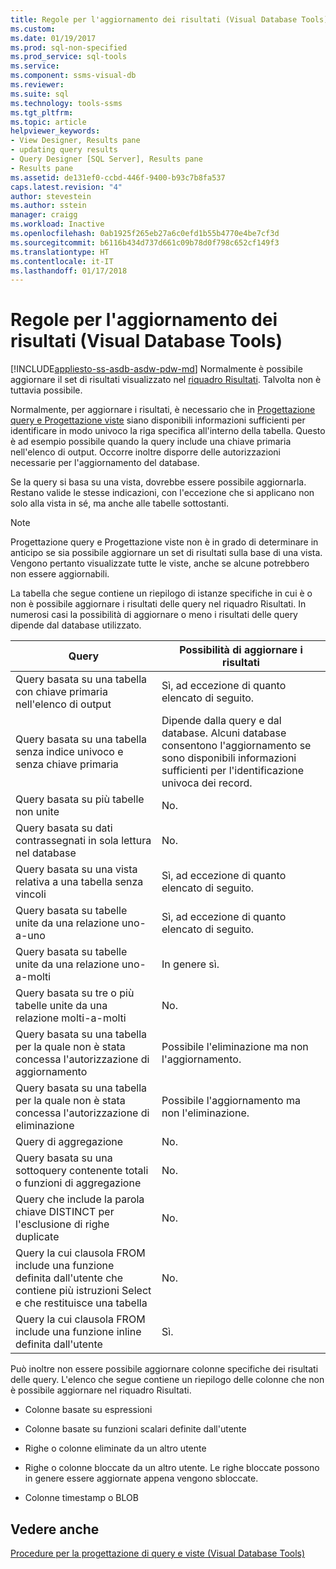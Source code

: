 ```yaml
---
title: Regole per l'aggiornamento dei risultati (Visual Database Tools) | Microsoft Docs
ms.custom: 
ms.date: 01/19/2017
ms.prod: sql-non-specified
ms.prod_service: sql-tools
ms.service: 
ms.component: ssms-visual-db
ms.reviewer: 
ms.suite: sql
ms.technology: tools-ssms
ms.tgt_pltfrm: 
ms.topic: article
helpviewer_keywords:
- View Designer, Results pane
- updating query results
- Query Designer [SQL Server], Results pane
- Results pane
ms.assetid: de131ef0-ccbd-446f-9400-b93c7b8fa537
caps.latest.revision: "4"
author: stevestein
ms.author: sstein
manager: craigg
ms.workload: Inactive
ms.openlocfilehash: 0ab1925f265eb27a6c0efd1b55b4770e4be7cf3d
ms.sourcegitcommit: b6116b434d737d661c09b78d0f798c652cf149f3
ms.translationtype: HT
ms.contentlocale: it-IT
ms.lasthandoff: 01/17/2018
---
```

# <a name="rules-for-updating-results-visual-database-tools"></a>Regole per l'aggiornamento dei risultati (Visual Database Tools)
[!INCLUDE[appliesto-ss-asdb-asdw-pdw-md](../../includes/appliesto-ss-asdb-asdw-pdw-md.md)] Normalmente è possibile aggiornare il set di risultati visualizzato nel [riquadro Risultati](../../ssms/visual-db-tools/results-pane-visual-database-tools.md). Talvolta non è tuttavia possibile.  
  
Normalmente, per aggiornare i risultati, è necessario che in [Progettazione query e Progettazione viste](../../ssms/visual-db-tools/query-and-view-designer-tools-visual-database-tools.md) siano disponibili informazioni sufficienti per identificare in modo univoco la riga specifica all'interno della tabella. Questo è ad esempio possibile quando la query include una chiave primaria nell'elenco di output. Occorre inoltre disporre delle autorizzazioni necessarie per l'aggiornamento del database.  
  
Se la query si basa su una vista, dovrebbe essere possibile aggiornarla. Restano valide le stesse indicazioni, con l'eccezione che si applicano non solo alla vista in sé, ma anche alle tabelle sottostanti.  
  
> [!NOTE]  
> Progettazione query e Progettazione viste non è in grado di determinare in anticipo se sia possibile aggiornare un set di risultati sulla base di una vista. Vengono pertanto visualizzate tutte le viste, anche se alcune potrebbero non essere aggiornabili.  
  
La tabella che segue contiene un riepilogo di istanze specifiche in cui è o non è possibile aggiornare i risultati delle query nel riquadro Risultati. In numerosi casi la possibilità di aggiornare o meno i risultati delle query dipende dal database utilizzato.  
  
|Query|Possibilità di aggiornare i risultati|  
|---------|---------------------------|  
|Query basata su una tabella con chiave primaria nell'elenco di output|Sì, ad eccezione di quanto elencato di seguito.|  
|Query basata su una tabella senza indice univoco e senza chiave primaria|Dipende dalla query e dal database. Alcuni database consentono l'aggiornamento se sono disponibili informazioni sufficienti per l'identificazione univoca dei record.|  
|Query basata su più tabelle non unite|No.|  
|Query basata su dati contrassegnati in sola lettura nel database|No.|  
|Query basata su una vista relativa a una tabella senza vincoli|Sì, ad eccezione di quanto elencato di seguito.|  
|Query basata su tabelle unite da una relazione uno-a-uno|Sì, ad eccezione di quanto elencato di seguito.|  
|Query basata su tabelle unite da una relazione uno-a-molti|In genere sì.|  
|Query basata su tre o più tabelle unite da una relazione molti-a-molti|No.|  
|Query basata su una tabella per la quale non è stata concessa l'autorizzazione di aggiornamento|Possibile l'eliminazione ma non l'aggiornamento.|  
|Query basata su una tabella per la quale non è stata concessa l'autorizzazione di eliminazione|Possibile l'aggiornamento ma non l'eliminazione.|  
|Query di aggregazione|No.|  
|Query basata su una sottoquery contenente totali o funzioni di aggregazione|No.|  
|Query che include la parola chiave DISTINCT per l'esclusione di righe duplicate|No.|  
|Query la cui clausola FROM include una funzione definita dall'utente che contiene più istruzioni Select e che restituisce una tabella|No.|  
|Query la cui clausola FROM include una funzione inline definita dall'utente|Sì.|  
  
Può inoltre non essere possibile aggiornare colonne specifiche dei risultati delle query. L'elenco che segue contiene un riepilogo delle colonne che non è possibile aggiornare nel riquadro Risultati.  
  
-   Colonne basate su espressioni  
  
-   Colonne basate su funzioni scalari definite dall'utente  
  
-   Righe o colonne eliminate da un altro utente  
  
-   Righe o colonne bloccate da un altro utente. Le righe bloccate possono in genere essere aggiornate appena vengono sbloccate.  
  
-   Colonne timestamp o BLOB  
  
## <a name="see-also"></a>Vedere anche  
[Procedure per la progettazione di query e viste &#40;Visual Database Tools&#41;](../../ssms/visual-db-tools/design-queries-and-views-how-to-topics-visual-database-tools.md)  
  
